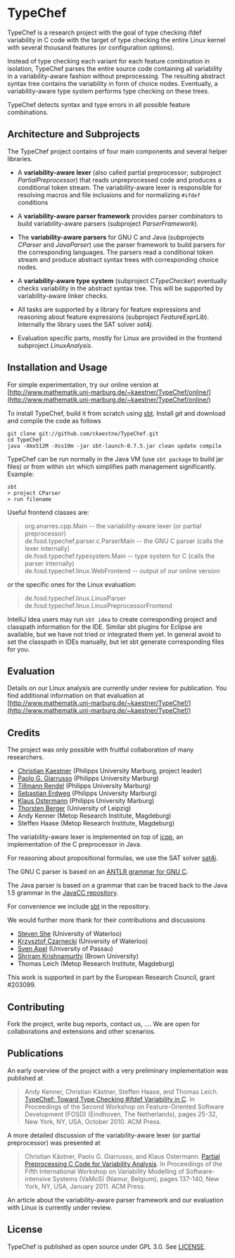 TypeChef
========

TypeChef is a research project with the goal of type checking ifdef variability in C code with the target of
type checking the entire Linux kernel with several thousand features (or configuration options).

Instead of type checking each variant for each feature combination in isolation, TypeChef parses the
entire source code containing all variability in a variability-aware fashion without preprocessing.
The resulting abstract syntax tree contains the variability in form of choice nodes. Eventually, a
variability-aware type system performs type checking on these trees.

TypeChef detects syntax and type errors in all possible feature combinations.


Architecture and Subprojects
----------------------------

The TypeChef project contains of four main components and several helper libraries.

* A **variability-aware lexer** (also called partial preprocessor; subproject *PartialPreprocessor*) that
  reads unpreprocessed code and produces a conditional token stream. The variability-aware lexer is responsible
  for resolving macros and file inclusions and for normalizing `#ifdef` conditions

* A **variability-aware parser framework** provides parser combinators to build variability-aware parsers
  (subproject *ParserFramework*).

* The **variability-aware parsers** for GNU C and Java (subprojects *CParser* and *JavaParser*) use the parser
  framework to build parsers for the corresponding languages. The parsers read a conditional token stream and
  produce abstract syntax trees with corresponding choice nodes.

* A **variability-aware type system** (subproject *CTypeChecker*) eventually checks variability in the abstract
  syntax tree. This will be supported by variability-aware linker checks.

* All tasks are supported by a library for feature expressions and reasoning about feature expressions
  (subproject *FeatureExprLib*). Internally the library uses the SAT solver *sat4j*.

* Evaluation specific parts, mostly for Linux are provided in the frontend subproject *LinuxAnalysis*.

Installation and Usage
----------------------

For simple experimentation, try our online version at [http://www.mathematik.uni-marburg.de/~kaestner/TypeChef/online/](http://www.mathematik.uni-marburg.de/~kaestner/TypeChef/online/)

To install TypeChef, build it from scratch using [sbt](http://code.google.com/p/simple-build-tool/). Install
*git* and download and compile the code as follows

    git clone git://github.com/ckaestne/TypeChef.git
    cd TypeChef
    java -Xmx512M -Xss10m -jar sbt-launch-0.7.5.jar clean update compile

TypeChef can be run normally in the Java VM (use `sbt package` to build jar files) or from within `sbt` which
simplifies path management significantly. Example:

    sbt
    > project CParser
    > run filename

Useful frontend classes are:

> org.anarres.cpp.Main                  -- the variability-aware lexer (or partial preprocessor)  
> de.fosd.typechef.parser.c.ParserMain  -- the GNU C parser (calls the lexer internally)  
> de.fosd.typechef.typesystem.Main      -- type system for C (calls the parser internally)  
> de.fosd.typechef.linux.WebFrontend    -- output of our online version

or the specific ones for the Linux evaluation:

> de.fosd.typechef.linux.LinuxParser  
> de.fosd.typechef.linux.LinuxPreprocessorFrontend

IntelliJ Idea users may run `sbt idea` to create corresponding project and classpath information for the IDE. Similar sbt plugins for Eclipse are available, but we have not tried or integrated them yet. In general avoid to set the classpath in IDEs manually, but let sbt generate corresponding files for you.

Evaluation
----------

Details on our Linux analysis are currently under review for publication.
You find additional information on that evaluation at [http://www.mathematik.uni-marburg.de/~kaestner/TypeChef/](http://www.mathematik.uni-marburg.de/~kaestner/TypeChef/)


Credits
-------

The project was only possible with fruitful collaboration of many researchers.

* [Christian Kaestner](http://www.uni-marburg.de/fb12/ps/team/kaestner) (Philipps University Marburg, project leader)
* [Paolo G. Giarrusso](http://www.informatik.uni-marburg.de/~pgiarrusso/) (Philipps University Marburg)
* [Tillmann Rendel](http://www.informatik.uni-marburg.de/~rendel/) (Philipps University Marburg)
* [Sebastian Erdweg](http://www.informatik.uni-marburg.de/~seba/) (Philipps University Marburg)
* [Klaus Ostermann](http://www.informatik.uni-marburg.de/~kos/) (Philipps University Marburg)
* [Thorsten Berger](http://bis.uni-leipzig.de/ThorstenBerger) (University of Leipzig)
* Andy Kenner (Metop Research Institute, Magdeburg)
* Steffen Haase (Metop Research Institute, Magdeburg)

The variability-aware lexer is implemented on top of [jcpp](http://www.anarres.org/projects/jcpp/), an implementation of the
C preprocessor in Java.

For reasoning about propositional formulas, we use the SAT solver [sat4j](http://www.sat4j.org/).

The GNU C parser is based on an [ANTLR grammar for GNU C](http://www.antlr.org/grammar/cgram).

The Java parser is based on a grammar that can be traced back to the Java 1.5 grammar in the
[JavaCC repository](http://java.net/projects/javacc/downloads/directory/contrib/grammars).

For convenience we include [sbt](http://code.google.com/p/simple-build-tool/) in the repository.

We would further more thank for their contributions and discussions
* [Steven She](http://www.eng.uwaterloo.ca/~shshe/) (University of Waterloo)
* [Krzysztof Czarnecki](http://gsd.uwaterloo.ca/kczarnec) (University of Waterloo)
* [Sven Apel](http://www.infosun.fim.uni-passau.de/spl/apel/) (University of Passau)
* [Shriram Krishnamurthi](http://www.cs.brown.edu/~sk/) (Brown University)
* Thomas Leich (Metop Research Institute, Magdeburg)

This work is supported in part by the European Research Council, grant #203099.

Contributing
------------

Fork the project, write bug reports, contact us, .... We are open for collaborations and extensions and other scenarios.


Publications
------------

An early overview of the project with a very preliminary implementation was published at

> Andy Kenner, Christian Kästner, Steffen Haase, and Thomas Leich. [TypeChef: Toward Type Checking #ifdef Variability in C](http://www.informatik.uni-marburg.de/~kaestner/FOSD10-typechef.pdf). In Proceedings of the Second Workshop on Feature-Oriented Software Development (FOSD) (Eindhoven, The Netherlands), pages 25-32, New York, NY, USA, October 2010. ACM Press.

A more detailed discussion of the variability-aware lexer (or partial preprocessor) was presented at

> Christian Kästner, Paolo G. Giarrusso, and Klaus Ostermann. [Partial Preprocessing C Code for Variability Analysis](http://www.informatik.uni-marburg.de/~kaestner/vamos11.pdf). In Proceedings of the Fifth International Workshop on Variability Modelling of Software-intensive Systems (VaMoS) (Namur, Belgium), pages 137-140, New York, NY, USA, January 2011. ACM Press.

An article about the variability-aware parser framework and our evaluation with Linux is currently under review.


License
-------

TypeChef is published as open source under GPL 3.0. See [LICENSE](TypeChef/blob/master/LICENSE).